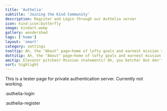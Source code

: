 ```yaml
---
title: 'Authelia'
subtitle: 'Joining the Kind Community'
description: Register and Login through our Authelia server
icon: kind-icon:butterfly
image: kindart.webp
gallery: wondershed
tags: ['home']
layout: 'smart'
category: settings
tooltip: Ah, the "About" page—home of lofty goals and earnest mission statements. But really, welcome! We're all about creating nifty AI-human interaction tools. Stick around and you might just become part of our mission.
dottitip: Ah, the "About" page—home of lofty goals and earnest mission statements. But truly, welcome! We really care about what we do.
amitip: Elevator pitches? Mission statements? Oh, you betcha! But don't let the corporate lingo fool you. We're as grassroots as a digital butterfly can be! Flutter around and learn what makes us tick. 🦋🌈
sort: highlight
---
```


This is a tester page for private authentication server. Currently not working.

:authelia-login

:authelia-register
